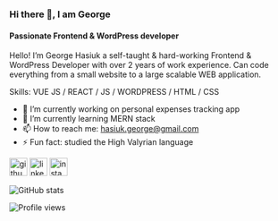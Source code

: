 ### Hi there 👋, I am George
#### Passionate Frontend & WordPress developer
Hello! I’m George Hasiuk a self-taught & hard-working Frontend & WordPress Developer with over 2 years of work experience. Can code everything from a small website to a large scalable WEB application. 

Skills: VUE JS / REACT / JS / WORDPRESS / HTML / CSS

- 🔭 I’m currently working on personal expenses tracking app 
- 🌱 I’m currently learning MERN stack 
- 📫 How to reach me: hasiuk.george@gmail.com 
- ⚡ Fun fact: studied the High Valyrian language 


[<img src='https://cdn.jsdelivr.net/npm/simple-icons@3.0.1/icons/github.svg' alt='github' height='32'>](https://github.com/yugako)  [<img src='https://cdn.jsdelivr.net/npm/simple-icons@3.0.1/icons/linkedin.svg' alt='linkedin' height='32'>](https://www.linkedin.com/in/yurii-koltso/)  [<img src='https://cdn.jsdelivr.net/npm/simple-icons@3.0.1/icons/instagram.svg' alt='instagram' height='32'>](https://www.instagram.com/yurko_hasiuk/)   

![GitHub stats](https://github-readme-stats.vercel.app/api?username=yugako&show_icons=true)  

![Profile views](https://gpvc.arturio.dev/yugako)  
